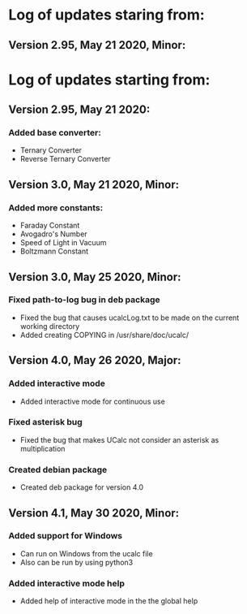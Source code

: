 
# Log of updates staring from:

## Version 2.95, May 21 2020, Minor:
# Log of updates starting from:

## Version 2.95, May 21 2020:
### Added base converter:
  * Ternary Converter
  * Reverse Ternary Converter

## Version 3.0, May 21 2020, Minor:
### Added more constants:
  * Faraday Constant
  * Avogadro's Number
  * Speed of Light in Vacuum
  * Boltzmann Constant

## Version 3.0, May 25 2020, Minor:
### Fixed path-to-log bug in deb package
  * Fixed the bug that causes ucalcLog.txt to be made on the
    current working directory
  * Added creating COPYING in /usr/share/doc/ucalc/

## Version 4.0, May 26 2020, Major:
### Added interactive mode
  * Added interactive mode for continuous use
### Fixed asterisk bug
  * Fixed the bug that makes UCalc not
    consider an asterisk as multiplication
### Created debian package
  * Created deb package for version 4.0

## Version 4.1, May 30 2020, Minor:
### Added support for Windows
  * Can run on Windows from the ucalc file
  * Also can be run by using python3
### Added interactive mode help
  * Added help of interactive mode in the
    the global help 

